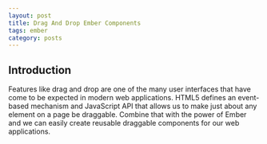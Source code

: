 ```yaml
---
layout: post
title: Drag And Drop Ember Components
tags: ember
category: posts
---
```


## Introduction
Features like drag and drop are one of the many user interfaces that have come
to be expected in modern web applications. HTML5 defines an event-based
mechanism and JavaScript API that allows us to make just about any element on a
page be draggable. Combine that with the power of Ember and we can easily
create reusable draggable components for our web applications.


